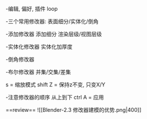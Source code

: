 -编辑, 偏好, 插件 loop

-三个常用修改器: 表面细分/实体化/倒角

-添加修改器
添加细分
渲染层级/视图层级

-实体化修改器
实体化加厚度

-倒角修改器

-布尔修改器
并集/交集/差集

s = 缩放模式
shift Z = 保持z不变, 只变X/Y

-注意修改器的顺序
从上到下
ctrl A = 应用

==review==
![[Blender-2.3 修改器建模的优势.png|400]]
